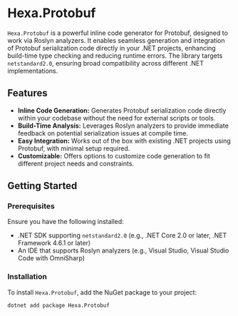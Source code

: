 # Hexa.Protobuf

`Hexa.Protobuf` is a powerful inline code generator for Protobuf, designed to work via Roslyn analyzers. It enables seamless generation and integration of Protobuf serialization code directly in your .NET projects, enhancing build-time type checking and reducing runtime errors. The library targets `netstandard2.0`, ensuring broad compatibility across different .NET implementations.

## Features

- **Inline Code Generation:** Generates Protobuf serialization code directly within your codebase without the need for external scripts or tools.
- **Build-Time Analysis:** Leverages Roslyn analyzers to provide immediate feedback on potential serialization issues at compile time.
- **Easy Integration:** Works out of the box with existing .NET projects using Protobuf, with minimal setup required.
- **Customizable:** Offers options to customize code generation to fit different project needs and constraints.

## Getting Started

### Prerequisites

Ensure you have the following installed:
- .NET SDK supporting `netstandard2.0` (e.g., .NET Core 2.0 or later, .NET Framework 4.6.1 or later)
- An IDE that supports Roslyn analyzers (e.g., Visual Studio, Visual Studio Code with OmniSharp)

### Installation

To install `Hexa.Protobuf`, add the NuGet package to your project:

```bash
dotnet add package Hexa.Protobuf

